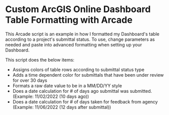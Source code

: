 # Custom ArcGIS Online Dashboard Table Formatting with Arcade



This Arcade script is an example in how I formatted my Dashboard's table according to a project's submittal status.
To use, change parameters as needed and paste into advanced formatting when setting up your Dashboard.



This script does the below items:
  - Assigns colors of table rows according to submittal status type
  - Adds a time dependent color for submittals that have been under review for over 30 days
  - Formats a raw date value to be in a MM/DD/YY style
  - Does a date calculation for # of days ago submittal was submitted. (Example: 11/02/2022 (10 days ago))
  - Does a date calculation for # of days taken for feedback from agency (Example: 11/06/2022 (12 days after submittal))
